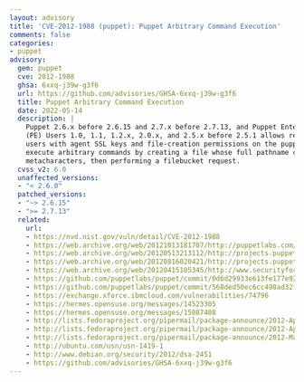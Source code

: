 ```yaml
---
layout: advisory
title: 'CVE-2012-1988 (puppet): Puppet Arbitrary Command Execution'
comments: false
categories:
- puppet
advisory:
  gem: puppet
  cve: 2012-1988
  ghsa: 6xxq-j39w-g3f6
  url: https://github.com/advisories/GHSA-6xxq-j39w-g3f6
  title: Puppet Arbitrary Command Execution
  date: 2022-05-14
  description: |
    Puppet 2.6.x before 2.6.15 and 2.7.x before 2.7.13, and Puppet Enterprise
    (PE) Users 1.0, 1.1, 1.2.x, 2.0.x, and 2.5.x before 2.5.1 allows remote authenticated
    users with agent SSL keys and file-creation permissions on the puppet master to
    execute arbitrary commands by creating a file whose full pathname contains shell
    metacharacters, then performing a filebucket request.
  cvss_v2: 6.0
  unaffected_versions:
  - "< 2.6.0"
  patched_versions:
  - "~> 2.6.15"
  - ">= 2.7.13"
  related:
    url:
    - https://nvd.nist.gov/vuln/detail/CVE-2012-1988
    - https://web.archive.org/web/20121013181707/http://puppetlabs.com/security/cve/cve-2012-1988
    - https://web.archive.org/web/20120513213112/http://projects.puppetlabs.com/issues/13518
    - https://web.archive.org/web/20120816020421/http://projects.puppetlabs.com/projects/1/wiki/Release_Notes#2.6.15
    - https://web.archive.org/web/20120415105345/http://www.securityfocus.com/bid/52975
    - https://github.com/puppetlabs/puppet/commit/0d6d29933e613fe177e9235415919a5428db67bc
    - https://github.com/puppetlabs/puppet/commit/568ded50ec6cc498ad32ff7f086d9f73b5d24c14
    - https://exchange.xforce.ibmcloud.com/vulnerabilities/74796
    - https://hermes.opensuse.org/messages/14523305
    - https://hermes.opensuse.org/messages/15087408
    - http://lists.fedoraproject.org/pipermail/package-announce/2012-April/079227.html
    - http://lists.fedoraproject.org/pipermail/package-announce/2012-April/079289.html
    - http://lists.fedoraproject.org/pipermail/package-announce/2012-May/080003.html
    - http://ubuntu.com/usn/usn-1419-1
    - http://www.debian.org/security/2012/dsa-2451
    - https://github.com/advisories/GHSA-6xxq-j39w-g3f6
---
```

